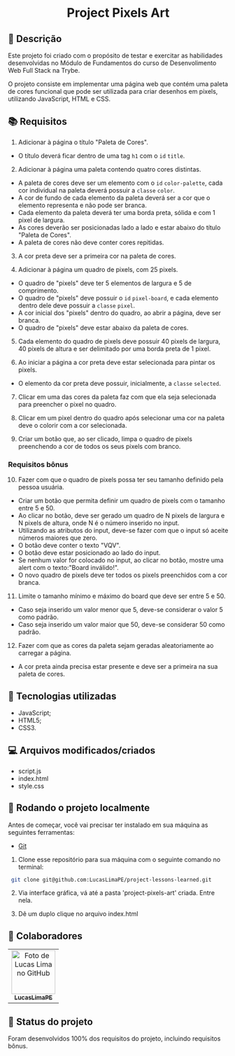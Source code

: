 <h1 align="center">Project Pixels Art</h1>

## :memo: Descrição
Este projeto foi criado com o propósito de testar e exercitar as habilidades desenvolvidas no Módulo de Fundamentos do curso de Desenvolimento Web Full Stack na Trybe.

O projeto consiste em implementar uma página web que contém uma paleta de cores funcional que pode ser utilizada para criar desenhos em pixels, utilizando JavaScript, HTML e CSS.

## :books: Requisitos 
1. Adicionar à página o título "Paleta de Cores".
  - O título deverá ficar dentro de uma tag `h1` com o `id` `title`.

2. Adicionar à página uma paleta contendo quatro cores distintas.
  - A paleta de cores deve ser um elemento com o `id` `color-palette`, cada cor individual na paleta deverá possuir a `classe` `color`.
  - A cor de fundo de cada elemento da paleta deverá ser a cor que o elemento representa e não pode ser branca.
  - Cada elemento da paleta deverá ter uma borda preta, sólida e com 1 pixel de largura.
  - As cores deverão ser posicionadas lado a lado e estar abaixo do título "Paleta de Cores".
  - A paleta de cores não deve conter cores repitidas.

3. A cor preta deve ser a primeira cor na paleta de cores.

4. Adicionar à página um quadro de pixels, com 25 pixels.
  - O quadro de "pixels" deve ter 5 elementos de largura e 5 de comprimento.
  - O quadro de "pixels" deve possuir o `id` `pixel-board`, e cada elemento dentro dele deve possuir a `classe` `pixel`.
  - A cor inicial dos "pixels" dentro do quadro, ao abrir a página, deve ser branca.
  - O quadro de "pixels" deve estar abaixo da paleta de cores.

5. Cada elemento do quadro de pixels deve possuir 40 pixels de largura, 40 pixels de altura e ser delimitado por uma borda preta de 1 pixel.

6. Ao iniciar a página a cor preta deve estar selecionada para pintar os pixels.
  - O elemento da cor preta deve possuir, inicialmente, a `classe` `selected`.

7. Clicar em uma das cores da paleta faz com que ela seja selecionada para preencher o pixel no quadro.

8. Clicar em um pixel dentro do quadro após selecionar uma cor na paleta deve o colorir com a cor selecionada.

9. Criar um botão que, ao ser clicado, limpa o quadro de pixels preenchendo a cor de todos os seus pixels com branco.

### Requisitos bônus

10. Fazer com que o quadro de pixels possa ter seu tamanho definido pela pessoa usuária.
  - Criar um botão que permita definir um quadro de pixels com o tamanho entre 5 e 50.
  - Ao clicar no botão, deve ser gerado um quadro de N pixels de largura e N pixels de altura, onde N é o número inserido no input.
  - Utilizando as atributos do input, deve-se fazer com que o input só aceite números maiores que zero.
  - O botão deve conter o texto "VQV".
  - O botão deve estar posicionado ao lado do input.
  - Se nenhum valor for colocado no input, ao clicar no botão, mostre uma alert com o texto:"Board inválido!".
  - O novo quadro de pixels deve ter todos os pixels preenchidos com a cor branca.

11. Limite o tamanho mínimo e máximo do board que deve ser entre 5 e 50.
  - Caso seja inserido um valor menor que 5, deve-se considerar o valor 5 como padrão.
  - Caso seja inserido um valor maior que 50, deve-se considerar 50 como padrão.

12. Fazer com que as cores da paleta sejam geradas aleatoriamente ao carregar a página.
  - A cor preta ainda precisa estar presente e deve ser a primeira na sua paleta de cores.

## :wrench: Tecnologias utilizadas
* JavaScript;
* HTML5;
* CSS3.

## :computer: Arquivos modificados/criados
* script.js
* index.html
* style.css

## :rocket: Rodando o projeto localmente
Antes de começar, você vai precisar ter instalado em sua máquina as seguintes ferramentas:

- [Git](https://git-scm.com)

1. Clone esse repositório para sua máquina com o seguinte comando no terminal:

```bash
 git clone git@github.com:LucasLimaPE/project-lessons-learned.git
```

2. Via interface gráfica, vá até a pasta 'project-pixels-art' criada. Entre nela.

3. Dê um duplo clique no arquivo index.html

## :handshake: Colaboradores
<table>
  <tr>
    <td align="center">
      <a href="https://www.linkedin.com/in/dev-lucas-lima-pe/">
        <img src="https://avatars.githubusercontent.com/u/94488633?s=400&u=c0fc6e9a64565b85fc249c1b7a302c7b674ff785&v=4" width="100px;" alt="Foto de Lucas Lima no GitHub"/><br>
        <sub>
          <b>LucasLimaPE</b>
        </sub>
      </a>
    </td>
  </tr>
</table>

## :dart: Status do projeto

Foram desenvolvidos 100% dos requisitos do projeto, incluindo requisitos bônus.